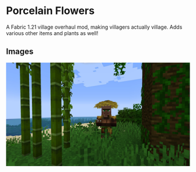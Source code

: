 # Porcelain Flowers
A Fabric 1.21 village overhaul mod, making villagers actually village.
Adds various other items and plants as well!

## Images
![img.png](img.png)

